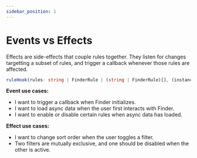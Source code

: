 ```yaml
---
sidebar_position: 1
---
```


# Events vs Effects

Effects are side-effects that couple rules together. They listen for changes targetting a subset of rules, and trigger a callback whenever those rules are affected.

```ts
ruleHook(rules: string | FinderRule | (string | FinderRule)[], (instance:FinderCore) => void),
```

**Event use cases:**

- I want to trigger a callback when Finder initializes.
- I want to load async data when the user first interacts with Finder.
- I want to enable or disable certain rules when async data has loaded.

**Effect use cases:**

- I want to change sort order when the user toggles a filter.
- Two filters are mutually exclusive, and one should be disabled when the other is active.
